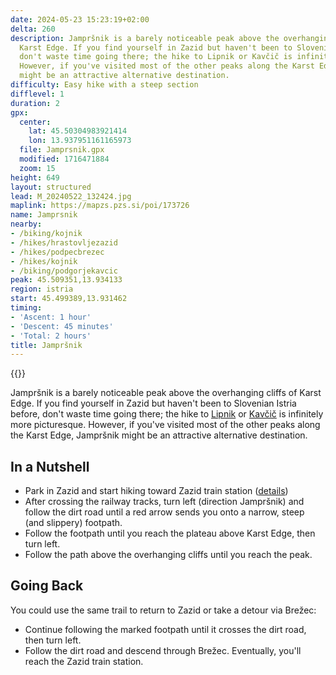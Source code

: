 ```yaml
---
date: 2024-05-23 15:23:19+02:00
delta: 260
description: Jampršnik is a barely noticeable peak above the overhanging cliffs of
  Karst Edge. If you find yourself in Zazid but haven't been to Slovenian Istria before,
  don't waste time going there; the hike to Lipnik or Kavčič is infinitely more picturesque.
  However, if you've visited most of the other peaks along the Karst Edge, Jampršnik
  might be an attractive alternative destination.
difficulty: Easy hike with a steep section
difflevel: 1
duration: 2
gpx:
  center:
    lat: 45.50304983921414
    lon: 13.937951161165973
  file: Jamprsnik.gpx
  modified: 1716471884
  zoom: 15
height: 649
layout: structured
lead: M_20240522_132424.jpg
maplink: https://mapzs.pzs.si/poi/173726
name: Jamprsnik
nearby:
- /biking/kojnik
- /hikes/hrastovljezazid
- /hikes/podpecbrezec
- /hikes/kojnik
- /biking/podgorjekavcic
peak: 45.509351,13.934133
region: istria
start: 45.499389,13.931462
timing:
- 'Ascent: 1 hour'
- 'Descent: 45 minutes'
- 'Total: 2 hours'
title: Jampršnik
---
```

{{<hike-details>}}

Jampršnik is a barely noticeable peak above the overhanging cliffs of Karst Edge. If you find yourself in Zazid but haven't been to Slovenian Istria before, don't waste time going there; the hike to [Lipnik](../lipnik) or [Kavčič](../kavcic) is infinitely more picturesque. However, if you've visited most of the other peaks along the Karst Edge, Jampršnik might be an attractive alternative destination.

## In a Nutshell

* Park in Zazid and start hiking toward Zazid train station ([details](../lipnik/))
* After crossing the railway tracks, turn left (direction Jampršnik) and follow the dirt road until a red arrow sends you onto a narrow, steep (and slippery) footpath.
* Follow the footpath until you reach the plateau above Karst Edge, then turn left.
* Follow the path above the overhanging cliffs until you reach the peak.

## Going Back

You could use the same trail to return to Zazid or take a detour via Brežec:

* Continue following the marked footpath until it crosses the dirt road, then turn left.
* Follow the dirt road and descend through Brežec. Eventually, you'll reach the Zazid train station.